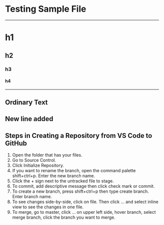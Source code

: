 # Testing Sample File
----
# h1
## h2 
### h3
#### h4
----
Ordinary Text
----
New line added
----
## Steps in Creating a Repository from VS Code to GitHub
1. Open the folder that has your files. 
2. Go to Source Control.
3. Click Initialize Repository.
4. If you want to rename the branch, open the command palette shift+ctrl+p. Enter the new branch name.
5. Click the + sign next to the untracked file to stage.
6. To commit, add descriptive message then click check mark or commit.
7. To create a new branch, press shift+ctrl+p then type create branch. Enter branch name.
8. To see changes side-by-side, click on file. Then click ... and select inline view to see the changes in one file.
9. To merge, go to master, click ... on upper left side, hover branch, select merge branch, click the branch you want to merge.